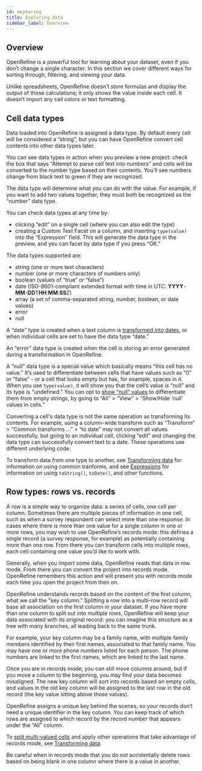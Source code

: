 ```yaml
---
id: exploring
title: Exploring data
sidebar_label: Overview
---
```


## Overview

OpenRefine is a powerful tool for learning about your dataset, even if you don’t change a single character. In this section we cover different ways for sorting through, filtering, and viewing your data. 

Unlike spreadsheets, OpenRefine doesn’t store formulas and display the output of those calculations; it only shows the value inside each cell. It doesn’t import any cell colors or text formatting. 

## Cell data types

Data loaded into OpenRefine is assigned a data type. By default every cell will be considered a “string”, but you can have OpenRefine convert cell contents into other data types later.

You can see data types in action when you preview a new project: check the box that says “Attempt to parse cell text into numbers” and cells will be converted to the number type based on their contents. You’ll see numbers change from black text to green if they are recognized.

The data type will determine what you can do with the value. For example, if you want to add two values together, they must both be recognized as the “number” data type. 

You can check data types at any time by:
*   clicking “edit” on a single cell (where you can also edit the type)
*   creating a Custom Text Facet on a column, and inserting `type(value)` into the “Expression” field. This will generate the data type in the preview, and you can facet by data type if you press “OK.”

The data types supported are:
*   string (one or more text characters)
*   number (one or more characters of numbers only)
*   boolean (values of “true” or “false”)
*   date (ISO-8601-compliant extended format with time in UTC: **YYYY**-**MM**-**DD**T**HH**:**MM**:**SS**Z)
*   array (a set of comma-separated string, number, boolean, or date values)
*   error
*   null

A “date” type is created when a text column is [transformed into dates](transforming#to-date), or when individual cells are set to have the data type “date.” 

An “error” data type is created when the cell is storing an error generated during a transformation in OpenRefine.

A “null” data type is a special value which basically means “this cell has no value.” It’s used to differentiate between cells that have values such as “0” or “false” - or a cell that looks empty but has, for example, spaces in it. When you use `type(value)`, it will show you that the cell’s value is “null” and its type is “undefined.” You can opt to [show “null” values](#view) to differentiate them from empty strings, by going to “All” > “View” > “Show/Hide ‘null’ values in cells.”

Converting a cell's data type is not the same operation as transforming its contents. For example, using a column-wide transform such as “Transform” > “Common transforms …” > “to date” may not convert all values successfully, but going to an individual cell, clicking “edit” and changing the data type can successfully convert text to a date. These operations use different underlying code. 

To transform data from one type to another, see [Transforming data](transforming#transform) for information on using common tranforms, and see [Expressions](expressions) for information on using `toString()`, `toDate()`, and other functions. 

## Row types: rows vs. records

A row is a simple way to organize data: a series of cells, one cell per column. Sometimes there are multiple pieces of information in one cell, such as when a survey respondent can select more than one response. In cases where there is more than one value for a single column in one or more rows, you may wish to use OpenRefine’s records mode: this defines a single record (a survey response, for example) as potentially containing more than one row. From there you can transform cells into multiple rows, each cell containing one value you’d like to work with. 

Generally, when you import some data, OpenRefine reads that data in row mode. From there you can convert the project into records mode. OpenRefine remembers this action and will present you with records mode each time you open the project from then on. 

OpenRefine understands records based on the content of the first column, what we call the "key column." Splitting a row into a multi-row record will base all association on the first column in your dataset. If you have more than one column to split out into multiple rows, OpenRefine will keep your data associated with its original record: you can imagine this structure as a tree with many branches, all leading back to the same trunk. 

For example, your key column may be a family name, with multiple family members identified by their first names, associated to that family name. You may have one or more phone numbers listed for each person. The phone numbers are linked to the first names, which are linked to the last name. 

Once you are in records mode, you can still move columns around, but if you move a column to the beginning, you may find your data becomes misaligned. The new key column will sort into records based on empty cells, and values in the old key column will be assigned to the last row in the old record (the key value sitting above those values). 

OpenRefine assigns a unique key behind the scenes, so your records don’t need a unique identifier in the key column. You can keep track of which rows are assigned to which record by the record number that appears under the “All” column.

To [split multi-valued cells](transforming#split-multi-valued-cells) and apply other operations that take advantage of records mode, see [Transforming data](transforming). 

Be careful when in records mode that you do not accidentally delete rows based on being blank in one column where there is a value in another. 